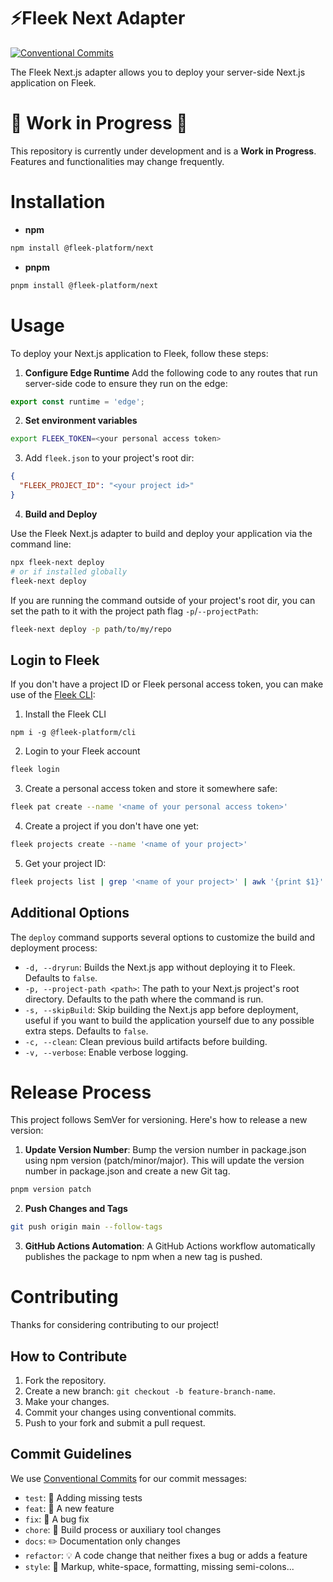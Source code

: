 # ⚡️Fleek Next Adapter

[![Conventional Commits](https://img.shields.io/badge/Conventional%20Commits-1.0.0-blue.svg)](https://conventionalcommits.org)

The Fleek Next.js adapter allows you to deploy your server-side Next.js application on Fleek.

# 🚧 Work in Progress 🚧

This repository is currently under development and is a **Work in Progress**. Features and functionalities may change frequently.

# Installation

- **npm**

```bash
npm install @fleek-platform/next
```

- **pnpm**

```bash
pnpm install @fleek-platform/next
```

# Usage

To deploy your Next.js application to Fleek, follow these steps:

1. **Configure Edge Runtime**
   Add the following code to any routes that run server-side code to ensure they run on the edge:

```typescript
export const runtime = 'edge';
```

2. **Set environment variables**

```sh
export FLEEK_TOKEN=<your personal access token>
```

3. Add `fleek.json` to your project's root dir:

```json
{
  "FLEEK_PROJECT_ID": "<your project id>"
}
```

4. **Build and Deploy**

Use the Fleek Next.js adapter to build and deploy your application via the command line:

```sh
npx fleek-next deploy
# or if installed globally
fleek-next deploy
```

If you are running the command outside of your project's root dir, you can set the path to it with the project path flag `-p`/`--projectPath`:

```sh
fleek-next deploy -p path/to/my/repo
```

## Login to Fleek

If you don't have a project ID or Fleek personal access token, you can make use of the [Fleek CLI](https://www.npmjs.com/package/@fleek-platform/cli):

1. Install the Fleek CLI

```
npm i -g @fleek-platform/cli
```

2. Login to your Fleek account

```sh
fleek login
```

3. Create a personal access token and store it somewhere safe:

```sh
fleek pat create --name '<name of your personal access token>'
```

4. Create a project if you don't have one yet:

```sh
fleek projects create --name '<name of your project>'
```

5. Get your project ID:

```sh
fleek projects list | grep '<name of your project>' | awk '{print $1}'
```

## Additional Options

The `deploy` command supports several options to customize the build and deployment process:

- `-d, --dryrun`: Builds the Next.js app without deploying it to Fleek. Defaults to `false`.
- `-p, --project-path <path>`: The path to your Next.js project's root directory. Defaults to the path where the command is run.
- `-s, --skipBuild`: Skip building the Next.js app before deployment, useful if you want to build the application yourself due to any possible extra steps. Defaults to `false`.
- `-c, --clean`: Clean previous build artifacts before building.
- `-v, --verbose`: Enable verbose logging.

# Release Process

This project follows SemVer for versioning. Here's how to release a new version:

1. **Update Version Number**: Bump the version number in package.json using npm version (patch/minor/major). This will update the version number in package.json and create a new Git tag.

```bash
pnpm version patch
```

2. **Push Changes and Tags**

```bash
git push origin main --follow-tags
```

3. **GitHub Actions Automation**: A GitHub Actions workflow automatically publishes the package to npm when a new tag is pushed.

# Contributing

Thanks for considering contributing to our project!

## How to Contribute

1. Fork the repository.
2. Create a new branch: `git checkout -b feature-branch-name`.
3. Make your changes.
4. Commit your changes using conventional commits.
5. Push to your fork and submit a pull request.

## Commit Guidelines

We use [Conventional Commits](https://www.conventionalcommits.org/) for our commit messages:

- `test`: 💍 Adding missing tests
- `feat`: 🎸 A new feature
- `fix`: 🐛 A bug fix
- `chore`: 🤖 Build process or auxiliary tool changes
- `docs`: ✏️ Documentation only changes
- `refactor`: 💡 A code change that neither fixes a bug or adds a feature
- `style`: 💄 Markup, white-space, formatting, missing semi-colons...
